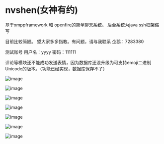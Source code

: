 # nvshen(女神有约)
基于xmppframework 和 openfire的简单聊天系统。
后台系统为java ssh框架缩写

目前比较简陋。 望大家多多指教。有问题，请与我联系 企鹅：7283380

测试账号 用户名：yyyy 密码：111111

评论等模块还不能成功发送表情，因为数据库还没升级为可支持emoji二进制Unicode的版本。（功能已经实现，数据库保存不了）

![image](https://github.com/hoolang/nsimages/blob/master/1.png)

![image](https://github.com/hoolang/nsimages/blob/master/2.png)

![image](https://github.com/hoolang/nsimages/blob/master/3.png)

![image](https://github.com/hoolang/nsimages/blob/master/4.png)

![image](https://github.com/hoolang/nsimages/blob/master/5.png)

![image](https://github.com/hoolang/nsimages/blob/master/6.png)

![image](https://github.com/hoolang/nsimages/blob/master/7.png)
